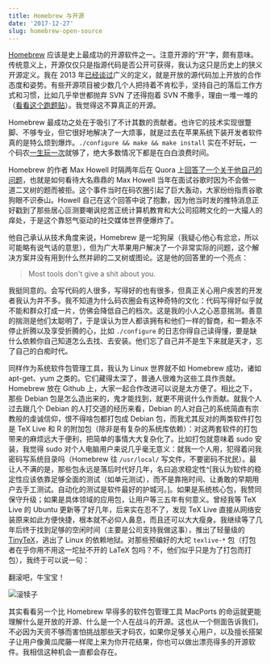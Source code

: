 ```yaml
---
title: Homebrew 与开源
date: '2017-12-27'
slug: homebrew-open-source
---
```


[Homebrew](https://brew.sh) 应该是史上最成功的开源软件之一。注意开源的“开”字，颇有意味。传统意义上，开源仅仅只是指源代码是否公开可获得，我认为这只是历史上的狭义开源定义。我在 2013 年[已经谈过](/cn/2013/11/open-source-again/)广义的定义，就是开放的源代码加上开放的合作态度和姿势。有些开源项目被少数几个人把持着不肯松手，坚持自己的落后工作方式和习惯，比如几乎举世都抛弃 SVN 了还得抱着 SVN 不撒手，理由一堆一堆的（[看看这个跑题贴](https://stat.ethz.ch/pipermail/r-devel/2017-December/075268.html)）。我觉得这不算真正的开源。

Homebrew 最成功之处在于吸引了不计其数的贡献者。也许它的技术实现很蹩脚、不够专业，但它很好地解决了一大烦事，就是过去在苹果系统下装开发者软件真的是特么烦到爆炸。`./configure && make && make install` 实在不好玩，一个码农[一生玩一次](/cn/2009/12/cos-in-2010/)就够了，绝大多数情况下都是在白白浪费时间。

Homebrew 的作者 Max Howell 时隔两年后在 Quora 上[回答了一个关于他自己的问题](https://www.quora.com/Whats-the-logic-behind-Google-rejecting-Max-Howell-the-author-of-Homebrew-for-not-being-able-to-invert-a-binary-tree/answer/Max-Howell)，也就是如何看待大名鼎鼎的 Max Howell 当年在面试谷歌时因为不会做一道二叉树的题而被拒。这个事件当时在码农圈引起了巨大轰动，大家纷纷指责谷歌狗眼不识泰山。Howell 自己在这个回答中说了抱歉，因为他当时发的推特消息正好戳到了那些居心叵测要嘲讽挖苦正统计算机教育和大公司招聘文化的一大撮人的痒处，于是这个靠怒气驱动的社交媒体世界便爆炸了。

他自己承认从技术角度来说，Homebrew 是一坨狗屎（我疑心他心有忿忿，所以可能略有说气话的意思），但为广大苹果用户解决了一个非常实际的问题，这个解决方案并没有用到什么然并卵的二叉树或图论。这是他的回答里的一个亮点：

> Most tools don't give a shit about you.

我挺同意的。会写代码的人很多，写得好的也有很多，但真正关心用户疾苦的开发者我认为并不多。我不知道为什么码农圈会有这种奇特的文化：代码写得好似乎就不能和群众打成一片，仿佛会降低自己的档次。这是我的小人之心恶意揣测。善意的揣测是他们太聪明了，于是误认为世人都该拥有和他们一样的智商，和一颗永不停止折腾以及享受折腾的心，比如 `./configure` 的日志你得自己读得懂，要是缺什么依赖你自己知道怎么去找、去安装。他们忘了自己并不是生下来就是天才，忘了自己的白痴时代。

同样作为系统软件包管理工具，我认为 Linux 世界就不如 Homebrew 成功，诸如 apt-get、yum 之类的。它们藏得太深了，普通人很难为这些工具作贡献。 Homebrew 放在 Github 上，大家一起合作改进可以说是太方便了。相比之下，那些 Debian 包是怎么造出来的，鬼才能找到，就更不用说什么作贡献。就我个人过去跟几个 Debian 的人打交道的经历来看，Debian 的人对自己的系统简直有宗教般的虔诚信仰，恨不得啥包都打包成 Debian 包，而我尤其反对的两类软件打包是 TeX Live 和 R 的附加包（除非是有复杂的系统库依赖）：对这两套软件的打包带来的麻烦远大于便利，把简单的事情大大复杂化了。比如打包就意味着 sudo 安装，我觉得 sudo 对个人电脑用户来说几乎毫无意义：就我一个人用，犯得着问我密码写系统目录吗（Homebrew 往 `/usr/local/` 写文件，不要密码不扰民）。最让人不满的是，那些包永远是落后时代好几年，名曰追求稳定性^[我认为软件的稳定性应该依靠足够全面的测试（如单元测试），而不是靠拖时间、让勇敢的早期用户去手工测试。自动化的测试是软件最好的护城河。]。如果是系统核心包，我赞同保守升级；如果是具体领域的应用包，让用户等三五年有何意义。曾经我等 TeX Live 的 Ubuntu 更新等了好几年，后来实在忍不了，发现 TeX Live 直接从网络安装原来如此方便快捷，根本就不必仰人鼻息，而且还可以大大瘦身。我继续等了几年后终于找到足够的空闲时间（主要是公司支持我做这事），推出了轻量级的 [TinyTeX](/tinytex/)，逃出了 Linux 的依赖地狱。对那些预编好的大坨 `texlive-*` 包（打包者在乎你用不用这一坨扯不开的 LaTeX 包吗？不，他们似乎只是为了打包而打包），我终于可以说一句：

翻滚吧，牛宝宝！

![滚犊子](https://slides.yihui.name/gif/roll-away.gif)

其实看看另一个比 Homebrew 早得多的软件包管理工具 MacPorts 的命运就更能理解什么是开放的开源、什么是一个人在战斗的开源。这也从一个侧面告诉我们，不必因为天资不够而害怕挑战那些天才码农，如果你足够关心用户，以及擅长搭架子让用户像黄瓜爬藤一样爬上来为你开花结果，你也可以做出漂亮得多的开源软件。我相信这种机会一直都会存在。
